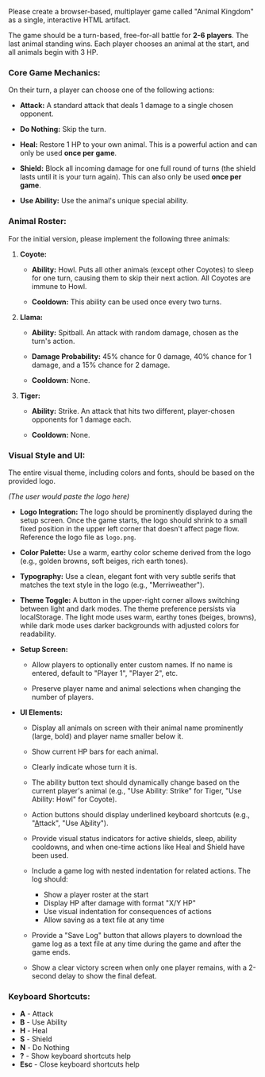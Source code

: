 Please create a browser-based, multiplayer game called "Animal Kingdom" as a single, interactive HTML artifact.

The game should be a turn-based, free-for-all battle for **2-6 players**. The last animal standing wins. Each player chooses an animal at the start, and all animals begin with 3 HP.

### Core Game Mechanics:

On their turn, a player can choose one of the following actions:

-   **Attack:** A standard attack that deals 1 damage to a single chosen opponent.

-   **Do Nothing:** Skip the turn.

-   **Heal:** Restore 1 HP to your own animal. This is a powerful action and can only be used **once per game**.

-   **Shield:** Block all incoming damage for one full round of turns (the shield lasts until it is your turn again). This can also only be used **once per game**.

-   **Use Ability:** Use the animal's unique special ability.


### Animal Roster:

For the initial version, please implement the following three animals:

1.  **Coyote:**

    -   **Ability:** Howl. Puts all other animals (except other Coyotes) to sleep for one turn, causing them to skip their next action. All Coyotes are immune to Howl.

    -   **Cooldown:** This ability can be used once every two turns.

2.  **Llama:**

    -   **Ability:** Spitball. An attack with random damage, chosen as the turn's action.

    -   **Damage Probability:** 45% chance for 0 damage, 40% chance for 1 damage, and a 15% chance for 2 damage.

    -   **Cooldown:** None.

3.  **Tiger:**

    -   **Ability:** Strike. An attack that hits two different, player-chosen opponents for 1 damage each.

    -   **Cooldown:** None.


### Visual Style and UI:

The entire visual theme, including colors and fonts, should be based on the provided logo.

_(The user would paste the logo here)_

-   **Logo Integration:** The logo should be prominently displayed during the setup screen. Once the game starts, the logo should shrink to a small fixed position in the upper left corner that doesn't affect page flow. Reference the logo file as `logo.png`.

-   **Color Palette:** Use a warm, earthy color scheme derived from the logo (e.g., golden browns, soft beiges, rich earth tones).

-   **Typography:** Use a clean, elegant font with very subtle serifs that matches the text style in the logo (e.g., "Merriweather").

-   **Theme Toggle:** A button in the upper-right corner allows switching between light and dark modes. The theme preference persists via localStorage. The light mode uses warm, earthy tones (beiges, browns), while dark mode uses darker backgrounds with adjusted colors for readability.

-   **Setup Screen:**

    -   Allow players to optionally enter custom names. If no name is entered, default to "Player 1", "Player 2", etc.

    -   Preserve player name and animal selections when changing the number of players.

-   **UI Elements:**

    -   Display all animals on screen with their animal name prominently (large, bold) and player name smaller below it.

    -   Show current HP bars for each animal.

    -   Clearly indicate whose turn it is.

    -   The ability button text should dynamically change based on the current player's animal (e.g., "Use Ability: Strike" for Tiger, "Use Ability: Howl" for Coyote).

    -   Action buttons should display underlined keyboard shortcuts (e.g., "<u>A</u>ttack", "Use A<u>b</u>ility").

    -   Provide visual status indicators for active shields, sleep, ability cooldowns, and when one-time actions like Heal and Shield have been used.

    -   Include a game log with nested indentation for related actions. The log should:
        -   Show a player roster at the start
        -   Display HP after damage with format "X/Y HP"
        -   Use visual indentation for consequences of actions
        -   Allow saving as a text file at any time

    -   Provide a "Save Log" button that allows players to download the game log as a text file at any time during the game and after the game ends.

    -   Show a clear victory screen when only one player remains, with a 2-second delay to show the final defeat.

### Keyboard Shortcuts:

-   **A** - Attack
-   **B** - Use Ability
-   **H** - Heal
-   **S** - Shield
-   **N** - Do Nothing
-   **?** - Show keyboard shortcuts help
-   **Esc** - Close keyboard shortcuts help
